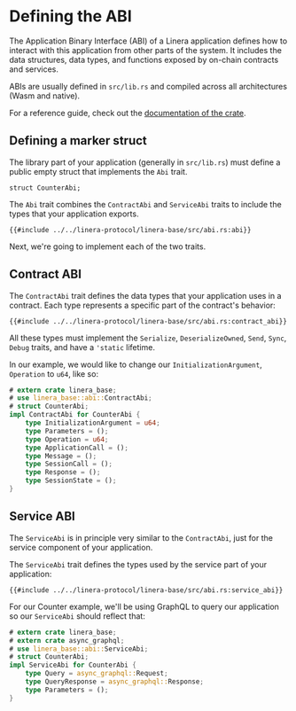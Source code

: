 # Defining the ABI

The Application Binary Interface (ABI) of a Linera application defines how to
interact with this application from other parts of the system. It includes the
data structures, data types, and functions exposed by on-chain contracts and
services.

ABIs are usually defined in `src/lib.rs` and compiled across all architectures
(Wasm and native).

For a reference guide, check out the
[documentation of the crate](https://docs.rs/linera-base/latest/linera_base/abi/).

## Defining a marker struct

The library part of your application (generally in `src/lib.rs`) must define a
public empty struct that implements the `Abi` trait.

```rust,ignore
struct CounterAbi;
```

The `Abi` trait combines the `ContractAbi` and `ServiceAbi` traits to include
the types that your application exports.

```rust,ignore
{{#include ../../linera-protocol/linera-base/src/abi.rs:abi}}
```

Next, we're going to implement each of the two traits.

## Contract ABI

The `ContractAbi` trait defines the data types that your application uses in a
contract. Each type represents a specific part of the contract's behavior:

```rust,ignore
{{#include ../../linera-protocol/linera-base/src/abi.rs:contract_abi}}
```

All these types must implement the `Serialize`, `DeserializeOwned`, `Send`,
`Sync`, `Debug` traits, and have a `'static` lifetime.

In our example, we would like to change our `InitializationArgument`,
`Operation` to `u64`, like so:

```rust
# extern crate linera_base;
# use linera_base::abi::ContractAbi;
# struct CounterAbi;
impl ContractAbi for CounterAbi {
    type InitializationArgument = u64;
    type Parameters = ();
    type Operation = u64;
    type ApplicationCall = ();
    type Message = ();
    type SessionCall = ();
    type Response = ();
    type SessionState = ();
}
```

## Service ABI

The `ServiceAbi` is in principle very similar to the `ContractAbi`, just for the
service component of your application.

The `ServiceAbi` trait defines the types used by the service part of your
application:

```rust,ignore
{{#include ../../linera-protocol/linera-base/src/abi.rs:service_abi}}
```

For our Counter example, we'll be using GraphQL to query our application so our
`ServiceAbi` should reflect that:

```rust
# extern crate linera_base;
# extern crate async_graphql;
# use linera_base::abi::ServiceAbi;
# struct CounterAbi;
impl ServiceAbi for CounterAbi {
    type Query = async_graphql::Request;
    type QueryResponse = async_graphql::Response;
    type Parameters = ();
}
```
